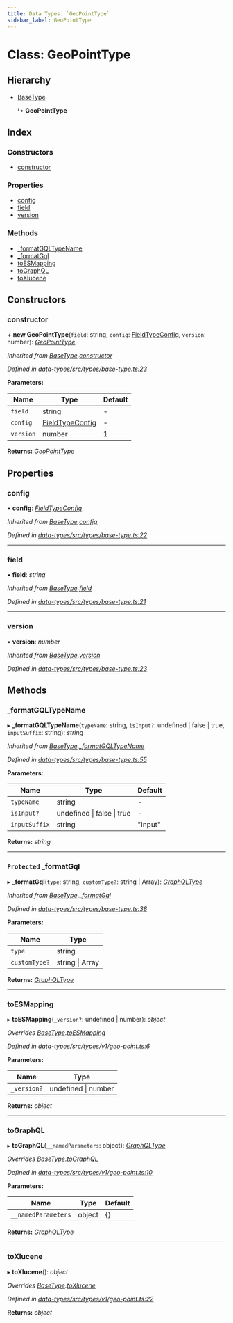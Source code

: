 ```yaml
---
title: Data Types: `GeoPointType`
sidebar_label: GeoPointType
---
```


# Class: GeoPointType

## Hierarchy

* [BaseType](basetype.md)

  ↳ **GeoPointType**

## Index

### Constructors

* [constructor](geopointtype.md#constructor)

### Properties

* [config](geopointtype.md#config)
* [field](geopointtype.md#field)
* [version](geopointtype.md#version)

### Methods

* [_formatGQLTypeName](geopointtype.md#_formatgqltypename)
* [_formatGql](geopointtype.md#protected-_formatgql)
* [toESMapping](geopointtype.md#toesmapping)
* [toGraphQL](geopointtype.md#tographql)
* [toXlucene](geopointtype.md#toxlucene)

## Constructors

###  constructor

\+ **new GeoPointType**(`field`: string, `config`: [FieldTypeConfig](../overview.md#fieldtypeconfig), `version`: number): *[GeoPointType](geopointtype.md)*

*Inherited from [BaseType](basetype.md).[constructor](basetype.md#constructor)*

*Defined in [data-types/src/types/base-type.ts:23](https://github.com/terascope/teraslice/blob/653cf7530/packages/data-types/src/types/base-type.ts#L23)*

**Parameters:**

Name | Type | Default |
------ | ------ | ------ |
`field` | string | - |
`config` | [FieldTypeConfig](../overview.md#fieldtypeconfig) | - |
`version` | number | 1 |

**Returns:** *[GeoPointType](geopointtype.md)*

## Properties

###  config

• **config**: *[FieldTypeConfig](../overview.md#fieldtypeconfig)*

*Inherited from [BaseType](basetype.md).[config](basetype.md#config)*

*Defined in [data-types/src/types/base-type.ts:22](https://github.com/terascope/teraslice/blob/653cf7530/packages/data-types/src/types/base-type.ts#L22)*

___

###  field

• **field**: *string*

*Inherited from [BaseType](basetype.md).[field](basetype.md#field)*

*Defined in [data-types/src/types/base-type.ts:21](https://github.com/terascope/teraslice/blob/653cf7530/packages/data-types/src/types/base-type.ts#L21)*

___

###  version

• **version**: *number*

*Inherited from [BaseType](basetype.md).[version](basetype.md#version)*

*Defined in [data-types/src/types/base-type.ts:23](https://github.com/terascope/teraslice/blob/653cf7530/packages/data-types/src/types/base-type.ts#L23)*

## Methods

###  _formatGQLTypeName

▸ **_formatGQLTypeName**(`typeName`: string, `isInput?`: undefined | false | true, `inputSuffix`: string): *string*

*Inherited from [BaseType](basetype.md).[_formatGQLTypeName](basetype.md#_formatgqltypename)*

*Defined in [data-types/src/types/base-type.ts:55](https://github.com/terascope/teraslice/blob/653cf7530/packages/data-types/src/types/base-type.ts#L55)*

**Parameters:**

Name | Type | Default |
------ | ------ | ------ |
`typeName` | string | - |
`isInput?` | undefined &#124; false &#124; true | - |
`inputSuffix` | string | "Input" |

**Returns:** *string*

___

### `Protected` _formatGql

▸ **_formatGql**(`type`: string, `customType?`: string | Array): *[GraphQLType](../interfaces/graphqltype.md)*

*Inherited from [BaseType](basetype.md).[_formatGql](basetype.md#protected-_formatgql)*

*Defined in [data-types/src/types/base-type.ts:38](https://github.com/terascope/teraslice/blob/653cf7530/packages/data-types/src/types/base-type.ts#L38)*

**Parameters:**

Name | Type |
------ | ------ |
`type` | string |
`customType?` | string &#124; Array |

**Returns:** *[GraphQLType](../interfaces/graphqltype.md)*

___

###  toESMapping

▸ **toESMapping**(`_version?`: undefined | number): *object*

*Overrides [BaseType](basetype.md).[toESMapping](basetype.md#abstract-toesmapping)*

*Defined in [data-types/src/types/v1/geo-point.ts:6](https://github.com/terascope/teraslice/blob/653cf7530/packages/data-types/src/types/v1/geo-point.ts#L6)*

**Parameters:**

Name | Type |
------ | ------ |
`_version?` | undefined &#124; number |

**Returns:** *object*

___

###  toGraphQL

▸ **toGraphQL**(`__namedParameters`: object): *[GraphQLType](../interfaces/graphqltype.md)*

*Overrides [BaseType](basetype.md).[toGraphQL](basetype.md#abstract-tographql)*

*Defined in [data-types/src/types/v1/geo-point.ts:10](https://github.com/terascope/teraslice/blob/653cf7530/packages/data-types/src/types/v1/geo-point.ts#L10)*

**Parameters:**

Name | Type | Default |
------ | ------ | ------ |
`__namedParameters` | object |  {} |

**Returns:** *[GraphQLType](../interfaces/graphqltype.md)*

___

###  toXlucene

▸ **toXlucene**(): *object*

*Overrides [BaseType](basetype.md).[toXlucene](basetype.md#abstract-toxlucene)*

*Defined in [data-types/src/types/v1/geo-point.ts:22](https://github.com/terascope/teraslice/blob/653cf7530/packages/data-types/src/types/v1/geo-point.ts#L22)*

**Returns:** *object*
